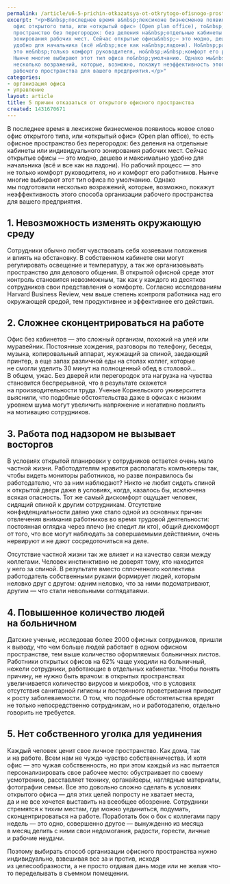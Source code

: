 ```yaml
---
permalink: /article/u6-5-prichin-otkazatsya-ot-otkrytogo-ofisnogo-prostranstva
excerpt: "<p>В&nbsp;последнее время в&nbsp;лексиконе бизнесменов появилось новое слово
  офис открытого типа, или «открытый офис» (Open plan office), то&nbsp;есть офисное
  пространство без перегородок: без деления на&nbsp;отдельные кабинеты или индивидуального
  зонирования рабочих мест. Сейчас открытые офисы&nbsp;— это модно, дешево и&nbsp;максимально
  удобно для начальника (всё и&nbsp;все как на&nbsp;ладони). Но&nbsp;рабочий процесс&nbsp;—
  это не&nbsp;только комфорт руководителя, но&nbsp;и&nbsp;комфорт его работников.
  Нынче многие выбирают этот тип офиса по&nbsp;умолчанию. Однако мы&nbsp;подготовили
  несколько возражений, которые, возможно, покажут неэффективность этого способа организации
  рабочего пространства для вашего предприятия.</p>"
categories:
- организация офиса
- управление
layout: article
title: 5 причин отказаться от открытого офисного пространства
created: 1431670671
---
```

<p>В&nbsp;последнее время в&nbsp;лексиконе бизнесменов появилось новое слово офис открытого типа, или «открытый офис» (Open plan office), то&nbsp;есть офисное пространство без перегородок: без деления на&nbsp;отдельные кабинеты или индивидуального зонирования рабочих мест. Сейчас открытые офисы&nbsp;— это модно, дешево и&nbsp;максимально удобно для начальника (всё и&nbsp;все как на&nbsp;ладони). Но&nbsp;рабочий процесс&nbsp;— это не&nbsp;только комфорт руководителя, но&nbsp;и&nbsp;комфорт его работников. Нынче многие выбирают этот тип офиса по&nbsp;умолчанию. Однако мы&nbsp;подготовили несколько возражений, которые, возможно, покажут неэффективность этого способа организации рабочего пространства для вашего предприятия.</p>
<h2>1. Невозможность изменять окружающую среду</h2>
<p>Сотрудники обычно любят чувствовать себя хозяевами положения и&nbsp;влиять на&nbsp;обстановку. В&nbsp;собственном кабинете они могут регулировать освещение и&nbsp;температуру, а&nbsp;так&nbsp;же организовывать пространство для делового общения. В&nbsp;открытой офисной среде этот контроль становится невозможным, так как у&nbsp;каждого из&nbsp;десятков сотрудников свои представления о&nbsp;комфорте. Согласно исследованиям Harvard Business Review, чем выше степень контроля работника над его окружающей средой, тем продуктивнее и&nbsp;эффективнее его действия. </p>
<h2>2. Сложнее сконцентрироваться на&nbsp;работе</h2>
<p>Офис без кабинетов&nbsp;— это сложный организм, похожий на&nbsp;улей или муравейник. Постоянные хождения, разговоры по&nbsp;телефону, беседы, музыка, копировальный аппарат, жужжащий за&nbsp;спиной, заедающий принтер, а&nbsp;еще запах различной еды на&nbsp;столах коллег, которые не&nbsp;смогли уделить 30&nbsp;минут на&nbsp;полноценный обед в&nbsp;столовой... В&nbsp;общем, ужас. Без дверей или перегородок эта нагрузка на&nbsp;чувства становится беспрерывной, что в&nbsp;результате скажется на&nbsp;производительности труда. Ученые Корнельского университета выяснили, что подобные обстоятельства даже в&nbsp;офисах с&nbsp;низким уровнем шума могут увеличить напряжение и&nbsp;негативно повлиять на&nbsp;мотивацию сотрудников. </p>
<h2>3. Работа под надзором не&nbsp;вызывает восторгов</h2>
<p>В&nbsp;условиях открытой планировки у&nbsp;сотрудников остается очень мало частной жизни. Работодателям нравится располагать компьютеры так, чтобы видеть мониторы работников, но&nbsp;разве понравилось&nbsp;бы работодателю, что за&nbsp;ним наблюдают? Никто не&nbsp;любит сидеть спиной к&nbsp;открытой двери даже в&nbsp;условиях, когда, казалось&nbsp;бы, исключена всякая опасность. Тот&nbsp;же самый дискомфорт ощущает человек, сидящий спиной к&nbsp;другим сотрудникам. Отсутствие конфиденциальности давно уже стало одной из&nbsp;основных причин отвлечения внимания работников во&nbsp;время трудовой деятельности: постоянная оглядка через плечо (не&nbsp;следит&nbsp;ли кто), общий дискомфорт от&nbsp;того, что все могут наблюдать за&nbsp;совершаемыми действиями, очень нервируют и&nbsp;не&nbsp;дают сосредоточиться на&nbsp;деле. </p>
<p>Отсутствие частной жизни так&nbsp;же влияет и&nbsp;на&nbsp;качество связи между коллегами. Человек инстинктивно не&nbsp;доверят тому, кто находится у&nbsp;него за&nbsp;спиной. В&nbsp;результате вместо сплоченного коллектива работодатель собственными руками формирует людей, которым неловко друг с&nbsp;другом: одним неловко, что за&nbsp;ними подсматривают, другим&nbsp;— что стали невольными соглядатаями. </p>
<h2>4. Повышенное количество людей на&nbsp;больничном</h2>
<p>Датские ученые, исследовав более 2000 офисных сотрудников, пришли к&nbsp;выводу, что чем больше людей работает в&nbsp;одном офисном пространстве, тем выше количество оформляемых больничных листов. Работники открытых офисов на&nbsp;62% чаще уходили на&nbsp;больничный, нежели сотрудники, работающие в&nbsp;отдельных кабинетах. Чтобы понять причину, не&nbsp;нужно быть врачом: в&nbsp;открытых пространствах увеличивается количество вирусов и&nbsp;микробов, что в&nbsp;условиях отсутствия санитарной гигиены и&nbsp;постоянного проветривания приводит к&nbsp;росту заболеваемости. О&nbsp;том, что подобные обстоятельства вредят не&nbsp;только непосредственно сотрудникам, но&nbsp;и&nbsp;работодателю, отдельно говорить не&nbsp;требуется.</p>
<h2>5. Нет собственного уголка для уединения</h2>
<p>Каждый человек ценит свое личное пространство. Как дома, так и&nbsp;на&nbsp;работе. Всем нам не&nbsp;чуждо чувство собственничества. И&nbsp;хотя офис&nbsp;— это чужая собственность, но&nbsp;при этом каждый из&nbsp;нас пытается персонализировать свое рабочее место: обустраивает по&nbsp;своему усмотрению, расставляет технику, органайзеры, наглядные материалы, фотографии семьи. Все это довольно сложно сделать в&nbsp;условиях открытого офиса&nbsp;— для этих целей попросту не&nbsp;хватает места, да&nbsp;и&nbsp;не&nbsp;все хочется выставить на&nbsp;всеобщее обозрение. Сотрудники стремятся к&nbsp;тихим местам, где можно уединиться, подумать, сконцентрироваться на&nbsp;работе. Поработать бок о&nbsp;бок с&nbsp;коллегами пару недель&nbsp;— это одно, совершенно другое&nbsp;— вынужденно из&nbsp;месяца в&nbsp;месяц делить с&nbsp;ними свои недомогания, радости, горести, личные и&nbsp;рабочие неудачи. </p>
<p>Поэтому выбирать способ организации офисного пространства нужно индивидуально, взвешивая все за&nbsp;и&nbsp;против, исходя из&nbsp;целесообразности, а&nbsp;не&nbsp;просто отдавая дань моде или не&nbsp;желая что-то переделывать в&nbsp;съемном помещении. </p>

